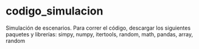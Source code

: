 # codigo_simulacion
Simulación de escenarios.
Para correr el código, descargar los siguientes paquetes y librerías: simpy, numpy, itertools, random, math, pandas, array, random
